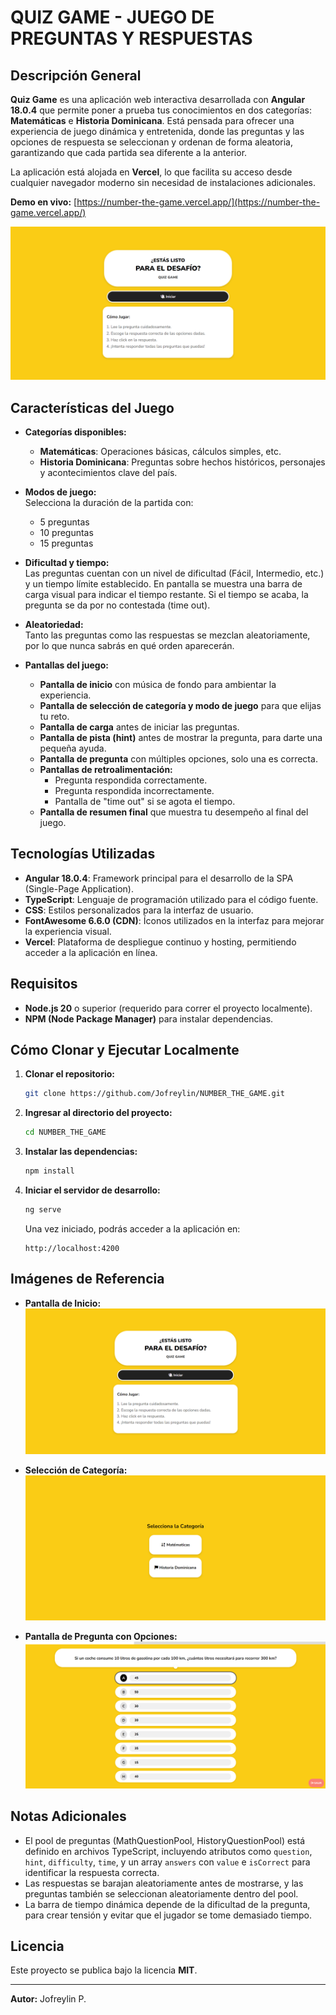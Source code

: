  # QUIZ GAME - JUEGO DE PREGUNTAS Y RESPUESTAS

 ## Descripción General
 **Quiz Game** es una aplicación web interactiva desarrollada con **Angular 18.0.4** que permite poner a prueba tus conocimientos en dos categorías: **Matemáticas** e **Historia Dominicana**. Está pensada para ofrecer una experiencia de juego dinámica y entretenida, donde las preguntas y las opciones de respuesta se seleccionan y ordenan de forma aleatoria, garantizando que cada partida sea diferente a la anterior.

 La aplicación está alojada en **Vercel**, lo que facilita su acceso desde cualquier navegador moderno sin necesidad de instalaciones adicionales.

 **Demo en vivo:** [https://number-the-game.vercel.app/](https://number-the-game.vercel.app/)  

 ![Pantalla de Inicio](./screenshots/inicio.png)

 ## Características del Juego

 - **Categorías disponibles:**
   - **Matemáticas**: Operaciones básicas, cálculos simples, etc.
   - **Historia Dominicana**: Preguntas sobre hechos históricos, personajes y acontecimientos clave del país.

 - **Modos de juego:**  
   Selecciona la duración de la partida con:
   - 5 preguntas
   - 10 preguntas
   - 15 preguntas

 - **Dificultad y tiempo:**  
   Las preguntas cuentan con un nivel de dificultad (Fácil, Intermedio, etc.) y un tiempo límite establecido. En pantalla se muestra una barra de carga visual para indicar el tiempo restante. Si el tiempo se acaba, la pregunta se da por no contestada (time out).

 - **Aleatoriedad:**  
   Tanto las preguntas como las respuestas se mezclan aleatoriamente, por lo que nunca sabrás en qué orden aparecerán.

 - **Pantallas del juego:**
   - **Pantalla de inicio** con música de fondo para ambientar la experiencia.
   - **Pantalla de selección de categoría y modo de juego** para que elijas tu reto.
   - **Pantalla de carga** antes de iniciar las preguntas.
   - **Pantalla de pista (hint)** antes de mostrar la pregunta, para darte una pequeña ayuda.
   - **Pantalla de pregunta** con múltiples opciones, solo una es correcta.
   - **Pantallas de retroalimentación:**
     - Pregunta respondida correctamente.
     - Pregunta respondida incorrectamente.
     - Pantalla de "time out" si se agota el tiempo.
   - **Pantalla de resumen final** que muestra tu desempeño al final del juego.

 ## Tecnologías Utilizadas

 - **Angular 18.0.4**: Framework principal para el desarrollo de la SPA (Single-Page Application).
 - **TypeScript**: Lenguaje de programación utilizado para el código fuente.
 - **CSS**: Estilos personalizados para la interfaz de usuario.
 - **FontAwesome 6.6.0 (CDN)**: Íconos utilizados en la interfaz para mejorar la experiencia visual.
 - **Vercel**: Plataforma de despliegue continuo y hosting, permitiendo acceder a la aplicación en línea.

 ## Requisitos

 - **Node.js 20** o superior (requerido para correr el proyecto localmente).
 - **NPM (Node Package Manager)** para instalar dependencias.

 ## Cómo Clonar y Ejecutar Localmente

 1. **Clonar el repositorio:**
    ```bash
    git clone https://github.com/Jofreylin/NUMBER_THE_GAME.git
    ```

 2. **Ingresar al directorio del proyecto:**
    ```bash
    cd NUMBER_THE_GAME
    ```

 3. **Instalar las dependencias:**
    ```bash
    npm install
    ```

 4. **Iniciar el servidor de desarrollo:**
    ```bash
    ng serve
    ```
    
    Una vez iniciado, podrás acceder a la aplicación en:
    ```
    http://localhost:4200
    ```

 ## Imágenes de Referencia

 - **Pantalla de Inicio:**
   ![Pantalla de Inicio](./screenshots/inicio.png)

 - **Selección de Categoría:**
   ![Selección de Categoría](./screenshots/categorias.png)

 - **Pantalla de Pregunta con Opciones:**
   ![Pregunta](./screenshots/pregunta.png)



 ## Notas Adicionales

 - El pool de preguntas (MathQuestionPool, HistoryQuestionPool) está definido en archivos TypeScript, incluyendo atributos como `question`, `hint`, `difficulty`, `time`, y un array `answers` con `value` e `isCorrect` para identificar la respuesta correcta.
 - Las respuestas se barajan aleatoriamente antes de mostrarse, y las preguntas también se seleccionan aleatoriamente dentro del pool.
 - La barra de tiempo dinámica depende de la dificultad de la pregunta, para crear tensión y evitar que el jugador se tome demasiado tiempo.

 ## Licencia

 Este proyecto se publica bajo la licencia **MIT**.

 ---

 **Autor:** Jofreylin P.

